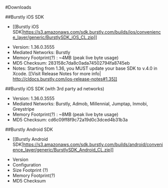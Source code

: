 #Downloads

##Burstly iOS SDK
- [[Burstly iOS SDK|https://s3.amazonaws.com/sdk.burstly.com/builds/ios/convenience_layer/generic/BurstlySDK_iOS_CL.zip]]
* Version: 1.36.0.3555
* Mediated Networks: Burstly 
* Memory Footprint(?) : ~4MB (peak live byte usage)
* MD5 Checksum: 283158c7da8c0ada74502794fa8745eb
* Notes: Starting from 1.36, you MUST update your base SDK to v.4.0 in Xcode. [[Visit Release Notes for more info| http://cldocs.burstly.com/ios-release-notes#1.35]] 

##Burstly iOS SDK (with 3rd party ad networks)
* Version: 1.36.0.3555
* Mediated Networks: Burstly, Admob, Millennial, Jumptap, Inmobi, Greystripe
* Memory Footprint(?) : ~8MB (peak live byte usage)
* MD5 Checksum: cd6c09ff8f9c72a19d0c3dced4b31b3a

##Burstly Android SDK
- [[Burstly Android SDK|https://s3.amazonaws.com/sdk.burstly.com/builds/android/convenience_layer/generic/BurstlySDK_Android_CL.zip]]
* Version
* Configuration
* Size Footprint (?)
* Memory Footprint(?)
* MD5 Checksum